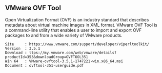 VMware OVF Tool
---------------
Open Virtualization Format (OVF) is an industry standard that describes metadata about virtual machine 
images in XML format. VMware OVF Tool is a command-line utility that enables a user to import and export 
OVF packages to and from a wide variety of VMware products.

~~~~~~~~~~
Site     : https://www.vmware.com/support/developer/viperltoolkit/
Version  : 3.5.1 
Download : ttps://my.vmware.com/web/vmware/details?productId=353&downloadGroup=OVFTOOL351
Win 64   : VMware-ovftool-3.5.1-1747221-win.x86_64.msi
Document : ovftool-351-userguide.pdf
~~~~~~~~~~